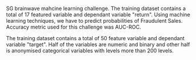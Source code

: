 SG brainwave mahcine learning challenge. The training dataset contains a total of 17 featured variable and dependant variable "return". Using machine learning techniques, we have to predict probabilities of Fraudulent Sales. 
Accuracy metric used for this challenge was AUC-ROC.

The training dataset contains a total of 50 feature variable and dependant variable "target".
Half of the variables are numeric and binary and other half is anonymised categorical variables with levels more than 200 levels.
